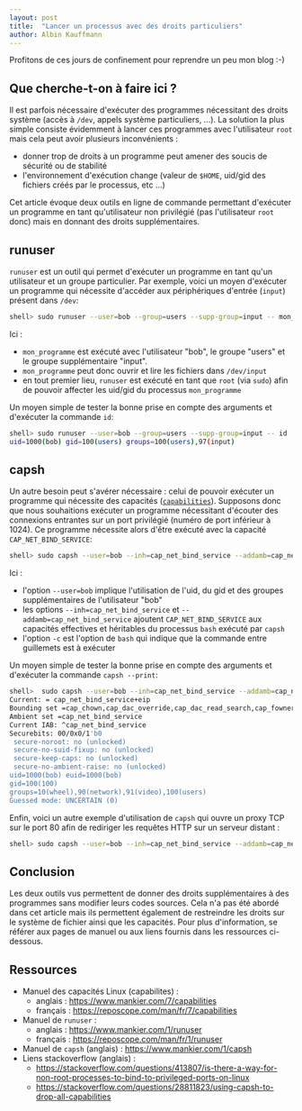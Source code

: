 ```yaml
---
layout: post
title:  "Lancer un processus avec des droits particuliers"
author: Albin Kauffmann
---
```


Profitons de ces jours de confinement pour reprendre un peu mon blog :-)

## Que cherche-t-on à faire ici ?

Il est parfois nécessaire d'exécuter des programmes nécessitant des droits système (accès à `/dev`, appels système particuliers, ...).
La solution la plus simple consiste évidemment à lancer ces programmes avec l'utilisateur `root` mais cela peut avoir plusieurs inconvénients :

- donner trop de droits à un programme peut amener des soucis de sécurité ou de stabilité
- l'environnement d'exécution change (valeur de `$HOME`, uid/gid des fichiers créés par le processus, etc ...)

Cet article évoque deux outils en ligne de commande permettant d'exécuter un programme en tant qu'utilisateur non privilégié (pas l'utilisateur `root` donc) mais en donnant des droits supplémentaires.

## runuser

`runuser` est un outil qui permet d'exécuter un programme en tant qu'un utilisateur et un groupe particulier.
Par exemple, voici un moyen d'exécuter un programme qui nécessite d'accéder aux périphériques d'entrée (`input`) présent dans `/dev`:

```bash
shell> sudo runuser --user=bob --group=users --supp-group=input -- mon_programme
```

Ici :

- `mon_programme` est exécuté avec l'utilisateur "bob", le groupe "users" et le groupe supplémentaire "input".
- `mon_programme` peut donc ouvrir et lire les fichiers dans `/dev/input`
-  en tout premier lieu, `runuser` est exécuté en tant que `root` (via `sudo`) afin de pouvoir affecter les uid/gid du processus `mon_programme`

Un moyen simple de tester la bonne prise en compte des arguments et d'exécuter la commande `id`:

```bash
shell> sudo runuser --user=bob --group=users --supp-group=input -- id
uid=1000(bob) gid=100(users) groups=100(users),97(input)
```

## capsh

Un autre besoin peut s'avérer nécessaire : celui de pouvoir exécuter un programme qui nécessite des capacités ([`capabilities`](https://reposcope.com/man/fr/7/capabilities)).
Supposons donc que nous souhaitions exécuter un programme nécessitant d'écouter des connexions entrantes sur un port privilégié (numéro de port inférieur à 1024).
Ce programme nécessite alors d'être exécuté avec la capacité `CAP_NET_BIND_SERVICE`:

```bash
shell> sudo capsh --user=bob --inh=cap_net_bind_service --addamb=cap_net_bind_service -- -c 'mon_programme'
```

Ici :

- l'option `--user=bob` implique l'utilisation de l'uid, du gid et des groupes supplémentaires de l'utilisateur "bob"
- les options `--inh=cap_net_bind_service` et `--addamb=cap_net_bind_service` ajoutent `CAP_NET_BIND_SERVICE` aux capacités effectives et héritables du processus `bash` exécuté par `capsh`
- l'option `-c` est l'option de `bash` qui indique que la commande entre guillemets est à exécuter

Un moyen simple de tester la bonne prise en compte des arguments et d'exécuter la commande `capsh --print`:

```bash
shell>  sudo capsh --user=bob --inh=cap_net_bind_service --addamb=cap_net_bind_service -- -c 'capsh --print'
Current: = cap_net_bind_service+eip
Bounding set =cap_chown,cap_dac_override,cap_dac_read_search,cap_fowner,cap_fsetid,cap_kill,cap_setgid,cap_setuid,cap_setpcap,cap_linux_immutable,cap_net_bind_service,cap_net_broadcast,cap_net_admin,cap_net_raw,cap_ipc_lock,cap_ipc_owner,cap_sys_module,cap_sys_rawio,cap_sys_chroot,cap_sys_ptrace,cap_sys_pacct,cap_sys_admin,cap_sys_boot,cap_sys_nice,cap_sys_resource,cap_sys_time,cap_sys_tty_config,cap_mknod,cap_lease,cap_audit_write,cap_audit_control,cap_setfcap,cap_mac_override,cap_mac_admin,cap_syslog,cap_wake_alarm,cap_block_suspend,cap_audit_read
Ambient set =cap_net_bind_service
Current IAB: ^cap_net_bind_service
Securebits: 00/0x0/1'b0
 secure-noroot: no (unlocked)
 secure-no-suid-fixup: no (unlocked)
 secure-keep-caps: no (unlocked)
 secure-no-ambient-raise: no (unlocked)
uid=1000(bob) euid=1000(bob)
gid=100(100)
groups=10(wheel),90(network),91(video),100(users)
Guessed mode: UNCERTAIN (0)
```

Enfin, voici un autre exemple d'utilisation de `capsh` qui ouvre un proxy TCP sur le port 80 afin de rediriger les requêtes HTTP sur un serveur distant :

```bash
shell> sudo capsh --user=bob --inh=cap_net_bind_service --addamb=cap_net_bind_service -- -c 'ssh -NL localhost:80:remote:80 gateway'
```

## Conclusion

Les deux outils vus permettent de donner des droits supplémentaires à des programmes sans modifier leurs codes sources.
Cela n'a pas été abordé dans cet article mais ils permettent également de restreindre les droits sur le système de fichier ainsi que les capacités.
Pour plus d'information, se référer aux pages de manuel ou aux liens fournis dans les ressources ci-dessous.

## Ressources

- Manuel des capacités Linux (capabilites) :
  - anglais : <https://www.mankier.com/7/capabilities>
  - français : <https://reposcope.com/man/fr/7/capabilities>
- Manuel de `runuser` :
  - anglais : <https://www.mankier.com/1/runuser>
  - français : <https://reposcope.com/man/fr/1/runuser>
- Manuel de `capsh` (anglais) : <https://www.mankier.com/1/capsh>
- Liens stackoverflow (anglais) :
  - <https://stackoverflow.com/questions/413807/is-there-a-way-for-non-root-processes-to-bind-to-privileged-ports-on-linux>
  - <https://stackoverflow.com/questions/28811823/using-capsh-to-drop-all-capabilities>
